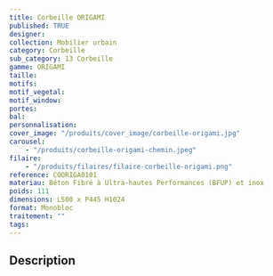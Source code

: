 ```yaml
---
title: Corbeille ORIGAMI
published: TRUE
designer:
collection: Mobilier urbain
category: Corbeille
sub_category: 13 Corbeille
gamme: ORIGAMI
taille:
motifs:
motif_vegetal:
motif_window:
portes:
bal:
personnalisation:
cover_image: "/produits/cover_image/corbeille-origami.jpg"
carousel:
    - "/produits/corbeille-origami-chemin.jpeg"
filaire:
    - "/produits/filaires/filaire-corbeille-origami.png"
reference: COORIGA0101
materiau: Béton Fibré à Ultra-hautes Performances (BFUP) et inox
poids: 111
dimensions: L500 x P445 H1024
format: Monobloc
traitement: ""
tags:
---
```


## Description
